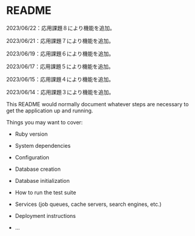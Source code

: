 # README

2023/06/22：応用課題８により機能を追加。

2023/06/21：応用課題７により機能を追加。

2023/06/19：応用課題６により機能を追加。

2023/06/17：応用課題５により機能を追加。

2023/06/15：応用課題４により機能を追加。

2023/06/14：応用課題３により機能を追加。

This README would normally document whatever steps are necessary to get the
application up and running.

Things you may want to cover:

* Ruby version

* System dependencies

* Configuration

* Database creation

* Database initialization

* How to run the test suite

* Services (job queues, cache servers, search engines, etc.)

* Deployment instructions

* ...

